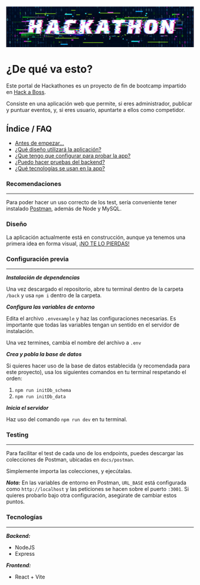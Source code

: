 ![Logo hackathones](/back/public/media/hackaton-banner.jpg)

# ¿De qué va esto?

Este portal de Hackathones es un proyecto de fin de bootcamp impartido en [Hack a Boss](https://www.hackaboss.com/).

Consiste en una aplicación web que permite, si eres administrador, publicar y puntuar eventos, y, si eres usuario, apuntarte a ellos como competidor.

## Índice / FAQ

-   [Antes de empezar...](#recomendaciones)
-   [¿Qué diseño utilizará la aplicación?](#diseño)
-   [¿Que tengo que configurar para probar la app?](#configuración-previa)
-   [¿Puedo hacer pruebas del backend?](#testing)
-   [¿Qué tecnologías se usan en la app?](#tecnologías)

### Recomendaciones

---

Para poder hacer un uso correcto de los test, sería conveniente tener instalado [Postman](https://www.postman.com/), además de Node y MySQL.

### Diseño

La aplicación actualmente está en construcción, aunque ya tenemos una primera idea en forma visual, [¡NO TE LO PIERDAS!](/docs/wireframe/wireframeHackathon.pdf)

### Configuración previa

---

**_Instalación de dependencias_**

Una vez descargado el repositorio, abre tu terminal dentro de la carpeta `/back` y usa `npm i` dentro de la carpeta.

**_Configura las variables de entorno_**

Edita el archivo `.envexample` y haz las configuraciones necesarias. Es importante que todas las variables tengan un sentido en el servidor de instalación.

Una vez termines, cambia el nombre del archivo a `.env`

**_Crea y pobla la base de datos_**

Si quieres hacer uso de la base de datos establecida (y recomendada para este proyecto), usa los siguientes comandos en tu terminal respetando el orden:

1. `npm run initDb_schema`
2. `npm run initDb_data`

**_Inicia el servidor_**

Haz uso del comando `npm run dev` en tu terminal.

### Testing

---

Para facilitar el test de cada uno de los endpoints, puedes descargar las colecciones de Postman, ubicadas en `docs/postman`.

Simplemente importa las colecciones, y ejecútalas.

**_Nota:_** En las variables de entorno en Postman, `URL_BASE` está configurada como `http://localhost` y las peticiones se hacen sobre el puerto `:3001`. Si quieres probarlo bajo otra configuración, asegúrate de cambiar estos puntos.

### Tecnologías

---

**_Backend:_**

-   NodeJS
-   Express

**_Frontend:_**

-   React + Vite
